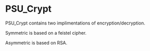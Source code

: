 # PSU_Crypt

PSU_Crypt contains two implimentations of encryption/decryption. 

Symmetric is based on a feistel cipher.  

Asymmetric is based on RSA.  

